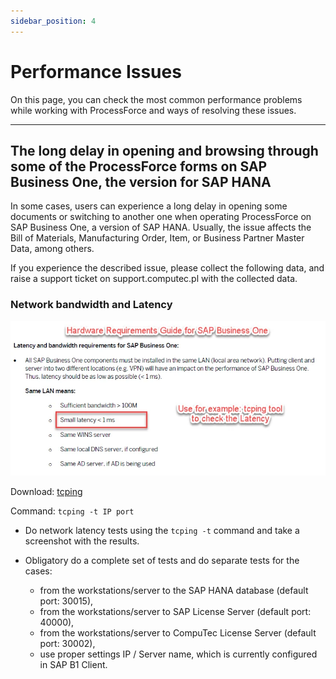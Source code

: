 ```yaml
---
sidebar_position: 4
---
```


# Performance Issues

On this page, you can check the most common performance problems while working with ProcessForce and ways of resolving these issues.

---

## The long delay in opening and browsing through some of the ProcessForce forms on SAP Business One, the version for SAP HANA

In some cases, users can experience a long delay in opening some documents or switching to another one when operating ProcessForce on SAP Business One, a version of SAP HANA. Usually, the issue affects the Bill of Materials, Manufacturing Order, Item, or Business Partner Master Data, among others.

If you experience the described issue, please collect the following data, and raise a support ticket on support.computec.pl with the collected data.

### Network bandwidth and Latency

![Hardware Requirements](./media/performance-issues/hardware-requirements.webp)

Download: [tcping](https://www.elifulkerson.com/projects/tcping.php)

Command: `tcping -t IP port`

- Do network latency tests using the `tcping -t` command and take a screenshot with the results.
- Obligatory do a complete set of tests and do separate tests for the cases:

  - from the workstations/server to the SAP HANA database (default port: 30015),
  - from the workstations/server to SAP License Server (default port: 40000),
  - from the workstations/server to CompuTec License Server (default port: 30002),
  - use proper settings IP / Server name, which is currently configured in SAP B1 Client.
